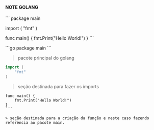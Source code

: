 #### NOTE GOLANG

´´´
package main

import (
"fmt"
)

func main() {
fmt.Print("Hello World!")
}
´´´

´´´go
package main
´´´

> pacote principal do golang

```go
import (
	"fmt"
)
```

> seção destinada para fazer os imports

```
func main() {
	fmt.Print("Hello World!")
}
´´´

> seção destinada para a criação da função e neste caso fazendo referência ao pacote main.
```
